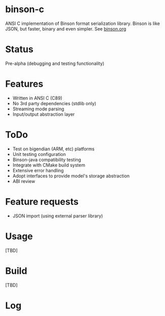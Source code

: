 binson-c
===========

ANSI C implementation of Binson format serialization library. Binson is like JSON, but faster, binary and
even simpler. See [binson.org](http://binson.org/)

Status
========

Pre-alpha (debugging and testing functionality)

Features
========

* Written in ANSI C (C89)
* No 3rd party dependencies (stdlib only)
* Streaming mode parsing
* Input/output abstraction layer

ToDo
========
* Test on bigendian (ARM, etc) platforms
* Unit testing configuration
* Binson-java compatibility testing
* Integrate with CMake build system
* Extensive error handling
* Adopt interfaces to provide model's storage abstraction
* ABI review

Feature requests
================

* JSON import (using external parser library)


Usage
=====

[TBD]


Build
=====

[TBD]


Log
===
